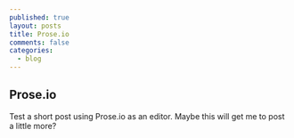 ```yaml
---
published: true
layout: posts
title: Prose.io
comments: false
categories:
  - blog
---
```

## Prose.io

Test a short post using Prose.io as an editor. Maybe this will get me to post a little more?
